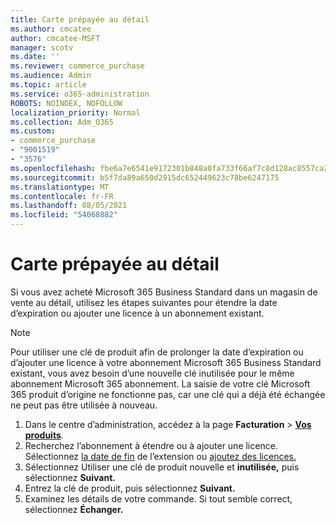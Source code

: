 ```yaml
---
title: Carte prépayée au détail
ms.author: cmcatee
author: cmcatee-MSFT
manager: scotv
ms.date: ''
ms.reviewer: commerce_purchase
ms.audience: Admin
ms.topic: article
ms.service: o365-administration
ROBOTS: NOINDEX, NOFOLLOW
localization_priority: Normal
ms.collection: Adm_O365
ms.custom:
- commerce_purchase
- "9001519"
- "3576"
ms.openlocfilehash: fbe6a7e6541e9172301b848a0fa733f66af7c8d128ac8557ca2cd62cad1d06ad
ms.sourcegitcommit: b5f7da89a650d2915dc652449623c78be6247175
ms.translationtype: MT
ms.contentlocale: fr-FR
ms.lasthandoff: 08/05/2021
ms.locfileid: "54068882"
---
```

# <a name="retail-prepaid-card"></a>Carte prépayée au détail

Si vous avez acheté Microsoft 365 Business Standard dans un magasin de vente au détail, utilisez les étapes suivantes pour étendre la date d’expiration ou ajouter une licence à un abonnement existant.

> [!NOTE]
> Pour utiliser une clé de produit afin de prolonger la date d’expiration ou d’ajouter une licence à votre abonnement Microsoft 365 Business Standard existant, vous avez besoin d’une nouvelle clé inutilisée pour le même abonnement Microsoft 365 abonnement. La saisie de votre clé Microsoft 365 produit d’origine ne fonctionne pas, car une clé qui a déjà été échangée ne peut pas être utilisée à nouveau.

1. Dans le centre d’administration, accédez à la page **Facturation** > **[Vos produits](https://go.microsoft.com/fwlink/p/?linkid=842054)**.
2. Recherchez l’abonnement à étendre ou à ajouter une licence. Sélectionnez [la date de fin](https://go.microsoft.com/fwlink/p/?linkid=842054) de l’extension ou [ajoutez des licences.](https://go.microsoft.com/fwlink/p/?linkid=842054)
3. Sélectionnez Utiliser une clé de produit nouvelle et **inutilisée,** puis sélectionnez **Suivant.**
4. Entrez la clé de produit, puis sélectionnez **Suivant.**
5. Examinez les détails de votre commande. Si tout semble correct, sélectionnez **Échanger.**